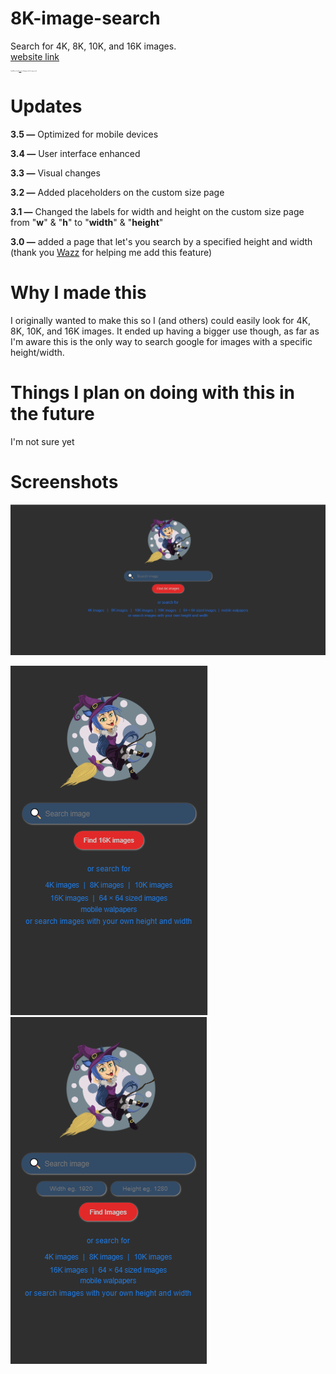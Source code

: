 # 8K-image-search
Search for 4K, 8K, 10K, and 16K images.
</br><a href="https://SoaringGecko.github.io/8K-image-search/">website link</a>
<p style="font-size:10%">I would like to thank <a href="https://stackoverflow.com/users/947271/lucas">Lucas</a> for helping me with the image search.</p>

# Updates
<p><b>3.5 —</b> Optimized for mobile devices</p>
<p><b>3.4 —</b> User interface enhanced</p>
<p><b>3.3 —</b> Visual changes</p>
<p><b>3.2 —</b> Added placeholders on the custom size page</p>
<p><b>3.1 —</b> Changed the labels for width and height on the custom size page from "<b>w</b>" & "<b>h</b>" to "<b>width</b>" & "<b>height</b>"</p>
<p><b>3.0 —</b> added a page that let's you search by a specified height and width (thank you <a href="https://stackoverflow.com/users/1171702/wazz">Wazz</a> for helping me add this feature)</p>

# Why I made this
<p>I originally wanted to make this so I (and others) could easily look for 4K, 8K, 10K, and 16K images. It ended up having a bigger use though, as far as I'm aware this is the only way to search google for images with a specific height/width.</p>

# Things I plan on doing with this in the future
<p>I'm not sure yet</p>

# Screenshots 
![](/images/pic1.PNG)


 ![](/images/pic3.PNG)             ![](/images/pic4.PNG)



